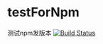 # testForNpm
测试npm发版本
[![Build Status](https://travis-ci.org/Lighting-Jack/testForNpm.svg?branch=master)](https://travis-ci.org/Lighting-Jack/testForNpm)
